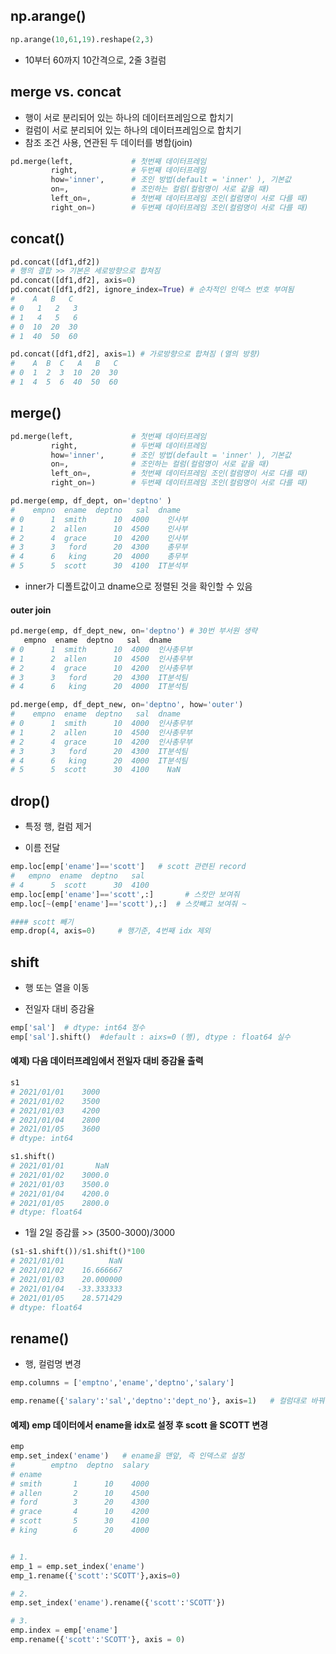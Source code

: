 ## np.arange()

```python
np.arange(10,61,19).reshape(2,3)   
```

- 10부터 60까지 10간격으로, 2줄 3컬럼



## merge vs. concat

- 행이 서로 분리되어 있는 하나의 데이터프레임으로 합치기  
- 컬럼이 서로 분리되어 있는 하나의 데이터프레임으로 합치기
- 참조 조건 사용, 연관된 두 데이터를 병합(join)

```python
pd.merge(left,             # 첫번째 데이터프레임
         right,            # 두번째 데이터프레임
         how='inner',      # 조인 방법(default = 'inner' ), 기본값
         on=,              # 조인하는 컬럼(컬럼명이 서로 같을 때) 
         left_on=,         # 첫번째 데이터프레임 조인(컬럼명이 서로 다를 때)
         right_on=)        # 두번째 데이터프레임 조인(컬럼명이 서로 다를 때)
```





## concat()

```python
pd.concat([df1,df2])
# 행의 결합 >> 기본은 세로방향으로 합쳐짐
pd.concat([df1,df2], axis=0)
pd.concat([df1,df2], ignore_index=True) # 순차적인 인덱스 번호 부여됨
#    A   B   C
# 0   1   2   3
# 1   4   5   6
# 0  10  20  30
# 1  40  50  60

pd.concat([df1,df2], axis=1) # 가로방향으로 합쳐짐 (열의 방향)
#    A  B  C   A   B   C
# 0  1  2  3  10  20  30
# 1  4  5  6  40  50  60
```





## merge()

```python
pd.merge(left,             # 첫번째 데이터프레임
         right,            # 두번째 데이터프레임
         how='inner',      # 조인 방법(default = 'inner' ), 기본값
         on=,              # 조인하는 컬럼(컬럼명이 서로 같을 때) 
         left_on=,         # 첫번째 데이터프레임 조인(컬럼명이 서로 다를 때)
         right_on=)        # 두번째 데이터프레임 조인(컬럼명이 서로 다를 때)
```



```python
pd.merge(emp, df_dept, on='deptno' )
#    empno  ename  deptno   sal  dname
# 0      1  smith      10  4000    인사부
# 1      2  allen      10  4500    인사부
# 2      4  grace      10  4200    인사부
# 3      3   ford      20  4300    총무부
# 4      6   king      20  4000    총무부
# 5      5  scott      30  4100  IT분석부
```

- inner가 디폴트값이고 dname으로 정렬된 것을 확인할 수 있음



#### outer join

```python
pd.merge(emp, df_dept_new, on='deptno') # 30번 부서원 생략
   empno  ename  deptno   sal  dname
# 0      1  smith      10  4000  인사총무부
# 1      2  allen      10  4500  인사총무부
# 2      4  grace      10  4200  인사총무부
# 3      3   ford      20  4300  IT분석팀
# 4      6   king      20  4000  IT분석팀

pd.merge(emp, df_dept_new, on='deptno', how='outer')
#    empno  ename  deptno   sal  dname
# 0      1  smith      10  4000  인사총무부
# 1      2  allen      10  4500  인사총무부
# 2      4  grace      10  4200  인사총무부
# 3      3   ford      20  4300  IT분석팀
# 4      6   king      20  4000  IT분석팀
# 5      5  scott      30  4100    NaN
```



## drop()

- 특정 행, 컬럼 제거

- 이름 전달



```python
emp.loc[emp['ename']=='scott']   # scott 관련된 record
#   empno  ename  deptno   sal
# 4      5  scott      30  4100
emp.loc[emp['ename']=='scott',:]       # 스캇만 보여줘
emp.loc[~(emp['ename']=='scott'),:]  # 스캇빼고 보여줘 ~

#### scott 빼기
emp.drop(4, axis=0)     # 행기준, 4번째 idx 제외
```



## shift

- 행 또는 열을 이동

- 전일자 대비 증감율

```python
emp['sal']  # dtype: int64 정수
emp['sal'].shift()  #default : aixs=0 (행), dtype : float64 실수
```



#### 예제) 다음 데이터프레임에서 전일자 대비 증감율 출력

```python
s1
# 2021/01/01    3000
# 2021/01/02    3500
# 2021/01/03    4200
# 2021/01/04    2800
# 2021/01/05    3600
# dtype: int64

s1.shift()
# 2021/01/01       NaN
# 2021/01/02    3000.0
# 2021/01/03    3500.0
# 2021/01/04    4200.0
# 2021/01/05    2800.0
# dtype: float64
```

- 1월 2일 증감률 >> (3500-3000)/3000

```python
(s1-s1.shift())/s1.shift()*100
# 2021/01/01          NaN
# 2021/01/02    16.666667
# 2021/01/03    20.000000
# 2021/01/04   -33.333333
# 2021/01/05    28.571429
# dtype: float64
```



## rename()

- 행, 컬럼명 변경 

```python
emp.columns = ['emptno','ename','deptno','salary']

emp.rename({'salary':'sal','deptno':'dept_no'}, axis=1)   # 컬럼대로 바꿔줌 
```



#### 예제) emp 데이터에서 ename을 idx로 설정 후 scott 을 SCOTT 변경

```python
emp
emp.set_index('ename')   # ename을 맨앞, 즉 인덱스로 설정
#        emptno  deptno  salary
# ename                        
# smith       1      10    4000
# allen       2      10    4500
# ford        3      20    4300
# grace       4      10    4200
# scott       5      30    4100
# king        6      20    4000


# 1.
emp_1 = emp.set_index('ename')
emp_1.rename({'scott':'SCOTT'},axis=0)

# 2.
emp.set_index('ename').rename({'scott':'SCOTT'})

# 3.
emp.index = emp['ename']
emp.rename({'scott':'SCOTT'}, axis = 0)
```

